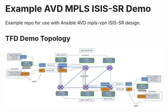 # Example AVD MPLS ISIS-SR Demo

Example repo for use with Ansible AVD mpls-vpn ISIS-SR design.

## TFD Demo Topology

<center><img src="TFD-demo-topology.png" alt="TFD-Demo-Topology" width="800"/></center>